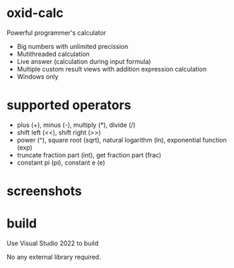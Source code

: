 # oxid-calc
Powerful programmer's calculator

- Big numbers with unlimited precission
- Mutithreaded calculation
- Live answer (calculation during input formula)
- Multiple custom result views with addition expression calculation
- Windows only

# supported operators

- plus (+), minus (-), multiply (*), divide (/)
- shift left (<<), shift right (>>)
- power (^), square root (sqrt), natural logarithm (ln), exponential function (exp)
- truncate fraction part (int), get fraction part (frac)
- constant pi (pi), constant e (e)

# screenshots

# build
Use Visual Studio 2022 to build

No any external library required.
